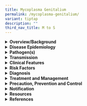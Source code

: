 ```yaml
---
title: Mycoplasma Genitalium
permalink: /mycoplasma-genitalium/
variant: tiptap
description: ""
third_nav_title: M to S
---
```

<div data-type="detailGroup" class="isomer-accordion isomer-accordion-white">
<details class="isomer-details">
<summary><strong>Overview/Background</strong>
</summary>
<div data-type="detailsContent" class="isomer-details-content">
<p>Mycoplasma genitalium (MG) is a sexually transmitted infection (STI) caused
by&nbsp;<em>Mycoplasma genitalium</em>&nbsp;bacteria.</p>
<p>&nbsp;</p>
<p><em>Mycoplasma genitalium</em>, the smallest known self-replicating bacterium
currently, is increasingly the cause of non-gonococcal urethritis (NGU)
in men and an increasingly recognised cause of cervicitis and pelvic inflammatory
disease (PID) in women. It is a member of the <em>Mycoplasmataceae </em>family
and <em>Mollicutes </em>class of bacteria. It is not visible on Gram-stain
as it lacks a cell wall. Isolating <em>M. genitalium </em>is extremely challenging
as it is a fastidious organism and may require more than one month to grow.</p>
<p>&nbsp;</p>
<p><em>M. genitalium </em>has been isolated from multiple tissue sites but
its association with clinical disease appears to be limited to the urogenital
tract. Studies in both male and female non-human primates, in which genital
infection developed following urogenital inoculation of <em>M. genitalium</em>,
demonstrate its pathogenicity. <em>M. genitalium </em>can persist for months
or years in infected individuals.</p>
</div>
</details>
<details class="isomer-details">
<summary><strong>Disease Epidemiology</strong>
</summary>
<div data-type="detailsContent" class="isomer-details-content">
<p>Available evidence showed that the summary prevalence was 1.3% in countries
with higher levels of development and 3.9% in countries with lower levels.</p>
<p>&nbsp;</p>
<p>Local situation</p>
<p>The lack of a cell wall renders <em>M. genitalium </em>resistant to antibiotics
which target cell wall synthesis, such as penicillins and other beta-lactams. <em>M. genitalium </em>is
generally susceptible in vitro to the macrolides (azithromycin &gt; erythromycin
and clarithromycin), fluoroquinolones, tetracyclines, and clindamycin,
although resistance is a growing issue.</p>
<p>&nbsp;</p>
<p>Azithromycin has at least 100-fold more activity against this organism
than the tetracyclines or most fluoroquinolones. However, strains of <em>M. genitalium </em>with
resistance to azithromycin are increasingly reported following the use
of single dose azithromycin in patients with non-gonococcal urethritis
(NGU). In addition, reports of mutations in <em>M. genitalium </em>genes
parC and gyrA, which are associated with fluoroquinolone resistance, have
also surfaced.</p>
<p>&nbsp;</p>
<p>There are no commercially available resistance tests in Singapore for <em>M. genitalium </em>at
the moment.</p>
</div>
</details>
<details class="isomer-details">
<summary><strong>Pathogen(s)</strong>
</summary>
<div data-type="detailsContent" class="isomer-details-content">
<p><em>Mycoplasma genitalium</em>&nbsp;bacteria</p>
</div>
</details>
<details class="isomer-details">
<summary><strong>Transmission</strong>
</summary>
<div data-type="detailsContent" class="isomer-details-content">
<p>MG is transmitted through vaginal and anal intercourse with an infected
individual. Researchers are still determining whether sex partners can
spread&nbsp;<em>MG</em>&nbsp;through oral sex.</p>
<p></p>
<p><strong>Incubation period:</strong> Undefined</p>
<p><strong>Infectious period: </strong>Uncertain</p>
</div>
</details>
<details class="isomer-details">
<summary><strong>Clinical Features</strong>
</summary>
<div data-type="detailsContent" class="isomer-details-content">
<p>MG causes symptomatic and asymptomatic urethritis among men. When present,
the typical symptoms of MG<em>-</em>urethritis include:</p>
<ul data-tight="true" class="tight">
<li>
<p>Dysuria</p>
</li>
<li>
<p>Urethral pruritus</p>
</li>
<li>
<p>Purulent or mucopurulent urethral discharge</p>
</li>
</ul>
<p>&nbsp;</p>
<p>Among women, MG&nbsp;may cause cervicitis and pelvic inflammatory disease
(PID), though individuals with cervicitis due to MG&nbsp;often are asymptomatic.
When present, symptoms associated with MG cervicitis include:</p>
<ul data-tight="true" class="tight">
<li>
<p>Vaginal discharge</p>
</li>
<li>
<p>Vaginal itching</p>
</li>
<li>
<p>Dysuria</p>
</li>
<li>
<p>Pelvic discomfort</p>
</li>
</ul>
<p>&nbsp;</p>
<p>If untreated, PID may lead to:</p>
<ul data-tight="true" class="tight">
<li>
<p>Formation of scar tissue that&nbsp;<a href="https://medlineplus.gov/ectopicpregnancy.html" rel="noopener noreferrer nofollow" target="_blank">blocks fallopian tubes</a>
</p>
</li>
<li>
<p>Ectopic pregnancy</p>
</li>
<li>
<p><a href="https://www.cdc.gov/reproductivehealth/infertility/index.htm" rel="noopener noreferrer nofollow" target="_blank">Infertility</a>&nbsp;</p>
</li>
<li>
<p>Long-term pelvic/abdominal pain</p>
</li>
</ul>
</div>
</details>
<details class="isomer-details">
<summary><strong>Risk Factors</strong>
</summary>
<div data-type="detailsContent" class="isomer-details-content">
<p>Risk factors include:</p>
<ul data-tight="true" class="tight">
<li>
<p>Unprotected sex with an infected person</p>
</li>
<li>
<p>Having multiple sex partners</p>
</li>
<li>
<p>Inconsistent condom use if the relationship is not monogamous</p>
</li>
<li>
<p>Past history or current presence of other STIs</p>
</li>
</ul>
</div>
</details>
<details class="isomer-details">
<summary><strong>Diagnosis</strong>
</summary>
<div data-type="detailsContent" class="isomer-details-content">
<p>In the clinical setting, the microbiological diagnosis of <em>M. genitalium </em>is
infrequently made because of the absence of commercially-available, FDA-cleared
diagnostic tests. However, if available, the diagnosis of <em>M. genitalium </em>infection
may be made through detection of the organism using nucleic acid amplification
tests (NAAT). The preferred specimens are a first-void urine sample in
men/women and a cervical swab in women.</p>
<p>&nbsp;</p>
<p>NAATs are the only clinically useful method of detecting <em>M. genitalium </em>but
are not widely available locally; the DSC clinic provides a PCR test with
a turnaround-time of 7 working days. There are no standardised serological
tests for <em>M. genitalium.</em>
</p>
<p><em>&nbsp;</em>
</p>
<p>Clinical suspicion of infection by <em>M. genitalium </em>should be high,
and treatment can be given empirically even before laboratory confirmation.
Our approach to therapy of <em>M. genitalium </em>depends on the timing
of presentation, the availability of <em>M. genitalium </em>PCR testing,
and the treatment history. Treatment for <em>M. genitalium </em>can be considered
in patients with NGU or MPC with a negative chlamydial PCR who continue
to have symptoms and signs.</p>
</div>
</details>
<details class="isomer-details">
<summary><strong>Treatment and Management</strong>
</summary>
<div data-type="detailsContent" class="isomer-details-content">
<p>Empiric treatment for urethritis, cervicitis, and PID includes therapy
for <em>C. trachomatis </em>with doxycycline or azithromycin. Both agents
have activity against <em>M. genitalium</em>, although clinical evidence
suggests that azithromycin is superior to doxycycline. However high rates
(50%) of macrolide resistance and fluoroquinolone mutations (20%) in <em>M. genitalium </em>have
been reported.</p>
<p></p>
<p>Recommended regimens if macrolide resistant OR resistance testing not
available OR failed macrolide treatment:</p>
<ul data-tight="true" class="tight">
<li>
<p>Doxycycline 100mg orally 2 times/day for 7 days followed by moxifloxacin
400mg orally daily for 7 days</p>
</li>
</ul>
<p>&nbsp;</p>
<p>Recommended regimens if macrolide sensitive:·&nbsp;&nbsp;&nbsp;&nbsp;&nbsp;&nbsp;</p>
<ul data-tight="true" class="tight">
<li>
<p>Doxycycline 100mg orally 2 times/day for 7 days followed by azithromycin
1g orally STAT then 500mg orally daily for 3 days</p>
</li>
</ul>
<p>&nbsp;</p>
<p>Recommended regimens if failed macrolide and fluoroquinolone treatment:</p>
<ul data-tight="true" class="tight">
<li>
<p>Minocycline 100mg orally 2 times/day for 14 days or</p>
</li>
<li>
<p>Doxycycline 100mg orally 2 times/day for 10 days <em>plus </em>pristinamycin
1g 3 times/day for 10 days or</p>
</li>
<li>
<p>Pristinamycin 1g orally 4 times/day for 10 days</p>
</li>
</ul>
<p>&nbsp;</p>
<p>Recommended regimens for complicated infection (PID/epididymo-orchitis):</p>
<ul data-tight="true" class="tight">
<li>
<p>Moxifloxacin 400mg orally daily for 14 days</p>
</li>
</ul>
</div>
</details>
<details class="isomer-details">
<summary><strong>Precaution, Prevention and Control</strong>
</summary>
<div data-type="detailsContent" class="isomer-details-content">
<p>Prevention of MG:</p>
<ul data-tight="true" class="tight">
<li>
<p>Not having sex</p>
</li>
<li>
<p>Consistent and correct use of condoms when engaging in sexual activity&nbsp;</p>
</li>
<li>
<p>Limit the number of sex partners</p>
</li>
<li>
<p>Get tested for STIs regularly</p>
</li>
</ul>
<p>&nbsp;</p>
<p>Management of sexual contacts:</p>
<p>Although there are no guidelines for partner referral and treatment, it
is reasonable to screen all sexual partners of laboratory-confirmed cases
of <em>M. genitalium </em>and treat if positive. If screening of sexual
partners of index patients with confirmed <em>M. genitalium </em>is not
possible, empirically treating for <em>M. genitalium </em>given the evidence
of sexual transmission of this organism. Although the incubation period
of this pathogen remains undefined, screening should target sexual partners
in the past 60 days</p>
</div>
</details>
<details class="isomer-details">
<summary><strong>Notification</strong>
</summary>
<div data-type="detailsContent" class="isomer-details-content">
<p>MG is not a notifiable disease.</p>
</div>
</details>
<details class="isomer-details">
<summary><strong>Resources</strong>
</summary>
<div data-type="detailsContent" class="isomer-details-content">
<p>Please refer to <a href="https://www.nsc.com.sg/dsc/healthcare-professionals/publications/Pages/STI-Management-Guidelines.aspx" rel="noopener noreferrer nofollow" target="_blank">DSC’s website</a> for
more information on MG.</p>
</div>
</details>
<details class="isomer-details">
<summary><strong>References</strong>
</summary>
<div data-type="detailsContent" class="isomer-details-content">
<ul data-tight="true" class="tight">
<li>
<p>Baumann et al., Prevalence of&nbsp;<em>Mycoplasma genitalium</em>&nbsp;in
different population groups: systematic review andmeta-analysis. <a href="https://www.ncbi.nlm.nih.gov/pmc/articles/PMC5969327/" rel="noopener noreferrer nofollow" target="_blank">Sex Transm Infect.</a>&nbsp;2018
Jun; 94(4): 255–262.</p>
</li>
<li>
<p>Centers for Disease Control and Prevention. STI treatment guidelines:
Mycoplasma genitalium. 2021.</p>
</li>
<li>
<p>Department of Sexually Transmitted Infections Control (DSC). STI management
guidelines 7<sup>th</sup> edition. 2021.</p>
</li>
</ul>
</div>
</details>
</div>
<p></p>